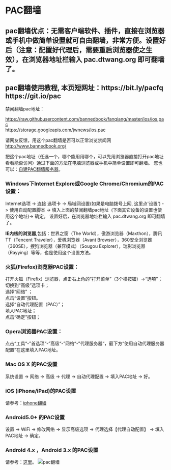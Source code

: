 <h1>PAC翻墙</h1>



<h2>pac翻墙优点：无需客户端软件、插件，直接在浏览器或手机中做简单设置就可自由翻墙，非常方便。设置好后（注意：配置好代理后，需要重启浏览器使之生效），在浏览器地址栏输入 pac.dtwang.org 即可翻墙了。</h2>

<h2 id="style-guide" class="content-subhead">pac翻墙使用教程, 本页短网址：https://bit.ly/pacfq   https://git.io/pac</h2>

禁闻翻墙pac地址：

https://raw.githubusercontent.com/bannedbook/fanqiang/master/ios/ios.pac  
https://storage.googleapis.com/jwnews/ios.pac

请网友反馈，用这个pac翻墙是否可以正常浏览禁闻网 http://www.bannedbook.org/

把这个pac地址（任选一个，哪个能用用哪个，可以先用浏览器直接打开pac地址看看能否访问）通过下面的方法在电脑浏览器或手机中简单设置即可翻墙。
您也可以：<a href="https://github.com/bannedbook/fanqiang/tree/master/jwpac" target="_blank">自建PAC翻墙服务器</a>。

<h3>Windows下Internet Explore或Google Chrome/Chromium的PAC设置：</h3>
<p>
    Internet选项 -&gt; 连接 选项卡 -&gt; 局域网设置(如果是电脑拨号上网, 这里点'设置') -&gt; 使用自动配置脚本 -&gt; 填入上面的禁闻翻墙pac地址 &nbsp;(下面其它设备的设置也使用这个地址)-&gt; 确定。 设置好后，在浏览器地址栏输入 pac.dtwang.org 即可翻墙了。

<p>
<b>IE内核的浏览器</b>,包括：世界之窗（The World），傲游浏览器（Maxthon），腾讯TT（Tencent Traveler），爱帆浏览器（Avant Browser），360安全浏览器（360SE），搜狗浏览器（兼容模式）（Sougou Explorer），瑞影浏览器（Rayying）等等，也是使用这个设置方法。
</p>

<h3>火狐(Firefox)浏览器PAC设置：</h3>

<div>打开火狐（Firefix）浏览器，点击右上角的“打开菜单”（3个横按钮）-&gt;“选项”；</div>

<div>切换到“高级”选项卡；</div>

<div>选择“网络” ；</div>

<div>点击“设置”按钮。</div>

<div>选择“自动代理配置（PAC）”；</div>

<div>填入PAC地址；</div>

<div>点击“确定”按钮；</div>

<h3>Opera浏览器PAC设置：</h3>
点击“工具“-”首选项“-”高级“-”网络“-”代理服务器“，最下方“使用自动代理服务器配置”在这里填入PAC地址。

<h3>Mac OS X 的PAC设置</h3>
<p>
    系统设置 -&gt; 网络 -&gt; 高级 -&gt; 代理 -&gt; 自动代理配置 -&gt; 填入PAC地址 -&gt; 好。
</p>
<h3>iOS (iPhone/iPad)的PAC设置</h3>
<p>
    请参考：<a href="https://github.com/bannedbook/fanqiang/wiki/iphone%E7%BF%BB%E5%A2%99">iphone翻墙</a>
</p>
<h3>Android5.0+ 的PAC设置</h3>
<p>
    设置 -&gt; WiFi -&gt; 修改网络 -&gt; 显示高级选项 -&gt; 代理选择【代理自动配置】 -&gt; 填入PAC地址 -&gt; 确定。
</p>

<h3>Android 4.x ，Android 3.x 的PAC设置</h3>
请参考：<a href="https://github.com/uku/Unblock-Youku/issues/259" target="_blank">这里</a>。

<img src="https://raw.githubusercontent.com/bannedbook/fanqiang/master/ios/pac.jpg" border="0" alt="pac翻墙">
